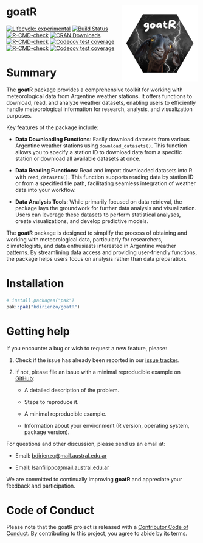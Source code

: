 
<!-- README.md is generated from README.Rmd. Please edit that file -->

# goatR <a href="goatR"><img src="dev/images/GOATR.png" alt="goatR logo" align="right" style="float: right; margin-left: 10px;" width="200"/></a>

<!-- badges: start -->

[![Lifecycle:
experimental](https://img.shields.io/badge/lifecycle-experimental-orange.svg)](https://lifecycle.r-lib.org/articles/stages.html#experimental)
[![Build
Status](https://github.com/bdirienzo/goatR/actions)](https://github.com/bdirienzo/goatR/actions/workflows/R-CMD-check.yaml/badge.svg)
[![R-CMD-check](https://github.com/bdirienzo/goatR/actions/workflows/R-CMD-check.yaml/badge.svg)](https://github.com/bdirienzo/goatR/actions/workflows/R-CMD-check.yaml)
[![CRAN
Downloads](https://cran.r-project.org/package=goatR)](https://cranlogs.r-pkg.org/badges/grand-total/goatR)
[![R-CMD-check](https://github.com/bdirienzo/goatR/actions/workflows/R-CMD-check.yaml/badge.svg)](https://github.com/bdirienzo/goatR/actions/workflows/R-CMD-check.yaml)
[![Codecov test
coverage](https://codecov.io/gh/bdirienzo/goatR/graph/badge.svg)](https://app.codecov.io/gh/bdirienzo/goatR)
[![R-CMD-check](https://github.com/bdirienzo/goatR/actions/workflows/R-CMD-check.yaml/badge.svg)](https://github.com/bdirienzo/goatR/actions/workflows/R-CMD-check.yaml)
[![Codecov test
coverage](https://codecov.io/gh/bdirienzo/goatR/graph/badge.svg)](https://app.codecov.io/gh/bdirienzo/goatR)
<!-- badges: end -->

# Summary

The **goatR** package provides a comprehensive toolkit for working with
meteorological data from Argentine weather stations. It offers functions
to download, read, and analyze weather datasets, enabling users to
efficiently handle meteorological information for research, analysis,
and visualization purposes.

Key features of the package include:

- **Data Downloading Functions**: Easily download datasets from various
  Argentine weather stations using `download_datasets()`. This function
  allows you to specify a station ID to download data from a specific
  station or download all available datasets at once.

- **Data Reading Functions**: Read and import downloaded datasets into R
  with `read_datasets()`. This function supports reading data by station
  ID or from a specified file path, facilitating seamless integration of
  weather data into your workflow.

- **Data Analysis Tools**: While primarily focused on data retrieval,
  the package lays the groundwork for further data analysis and
  visualization. Users can leverage these datasets to perform
  statistical analyses, create visualizations, and develop predictive
  models.

The **goatR** package is designed to simplify the process of obtaining
and working with meteorological data, particularly for researchers,
climatologists, and data enthusiasts interested in Argentine weather
patterns. By streamlining data access and providing user-friendly
functions, the package helps users focus on analysis rather than data
preparation.

# Installation

``` r
# install.packages("pak")
pak::pak("bdirienzo/goatR")
```

# Getting help

If you encounter a bug or wish to request a new feature, please:

1.  Check if the issue has already been reported in our [issue
    tracker](https://github.com/bdirienzo/goatR/issues).

2.  If not, please file an issue with a minimal reproducible example on
    [GitHub](https://github.com/bdirienzo/goatR/issues):

    - A detailed description of the problem.

    - Steps to reproduce it.

    - A minimal reproducible example.

    - Information about your environment (R version, operating system,
      package version).

For questions and other discussion, please send us an email at:

- Email: <bdirienzo@mail.austral.edu.ar>

- Email: <lsanfilippo@mail.austral.edu.ar>

We are committed to continually improving **goatR** and appreciate your
feedback and participation.

# Code of Conduct

Please note that the goatR project is released with a [Contributor Code
of
Conduct](https://contributor-covenant.org/version/2/1/CODE_OF_CONDUCT.html).
By contributing to this project, you agree to abide by its terms.
